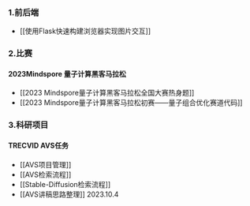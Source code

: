 ---
---
### 1.前后端
+ [[使用Flask快速构建浏览器实现图片交互]]

### 2.比赛
#### 2023Mindspore 量子计算黑客马拉松
+ [[2023 Mindspore量子计算黑客马拉松全国大赛热身题]]
+ [[2023 Mindspore量子计算黑客马拉松初赛——量子组合优化赛道代码]]

### 3.科研项目
#### TRECVID AVS任务
+ [[AVS项目管理]]
+ [[AVS检索流程]]
+ [[Stable-Diffusion检索流程]]
+ [[AVS讲稿思路整理]]   2023.10.4



